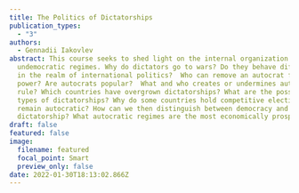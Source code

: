 ```yaml
---
title: The Politics of Dictatorships
publication_types:
  - "3"
authors:
  - Gennadii Iakovlev
abstract: This course seeks to shed light on the internal organization of
  undemocratic regimes. Why do dictators go to wars? Do they behave differently
  in the realm of international politics?  Who can remove an autocrat from
  power? Are autocrats popular?  What and who creates or undermines autocratic
  rule? Which countries have overgrown dictatorships? What are the possible
  types of dictatorships? Why do some countries hold competitive elections but
  remain autocratic? How can we then distinguish between democracy and
  dictatorship? What autocratic regimes are the most economically prosperous?
draft: false
featured: false
image:
  filename: featured
  focal_point: Smart
  preview_only: false
date: 2022-01-30T18:13:02.866Z
---
```

